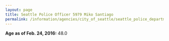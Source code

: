 ```yaml
---
layout: page
title: Seattle Police Officer 5979 Miko Santiago
permalink: /information/agencies/city_of_seattle/seattle_police_department/copbook/5979/
---
```


**Age as of Feb. 24, 2016:** 48.0
